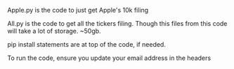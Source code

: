 Apple.py is the code to just get Apple's 10k filing

All.py is the code to get all the tickers filing. Though this files from this code will take a lot of storage. ~50gb. 

pip install statements are at top of the code, if needed.

To run the code, ensure you update your email address in the headers